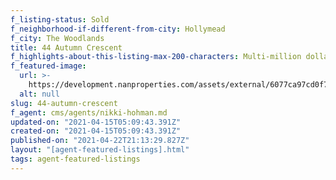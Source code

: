 ```yaml
---
f_listing-status: Sold
f_neighborhood-if-different-from-city: Hollymead
f_city: The Woodlands
title: 44 Autumn Crescent
f_highlights-about-this-listing-max-200-characters: Multi-million dollar listing sold within a week of going on the market
f_featured-image:
  url: >-
    https://development.nanproperties.com/assets/external/6077ca97cd0f7a41b238ad96_601d041b677ac44_autumn_crest_2.jpeg
  alt: null
slug: 44-autumn-crescent
f_agent: cms/agents/nikki-hohman.md
updated-on: "2021-04-15T05:09:43.391Z"
created-on: "2021-04-15T05:09:43.391Z"
published-on: "2021-04-22T21:13:29.827Z"
layout: "[agent-featured-listings].html"
tags: agent-featured-listings
---
```

